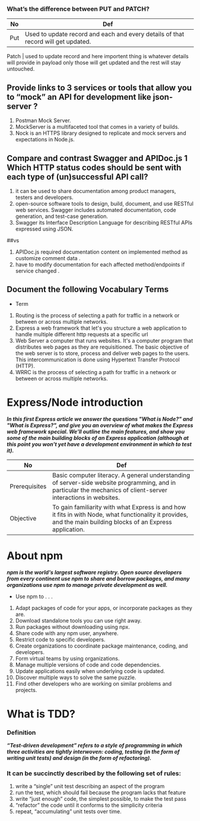 
### What’s the difference between PUT and PATCH? 


No | Def
---|-------------
Put | Used to update record and each and every details of that record will get updated.

Patch | used to update record and here importent thing is whatever details will provide in payload only those will get updated and the rest will stay untouched.

## Provide links to 3 services or tools that allow you to “mock” an API for development like json-server ?
1. Postman Mock Server.
2. MockServer is a multifaceted tool that comes in a variety of builds.
3. Nock is an HTTPS library designed to replicate and mock servers and expectations in Node.js.


## Compare and contrast Swagger and APIDoc.js 1 Which HTTP status codes should be sent with each type of (un)successful API call? 

1. it can be used to share documentation among product managers, testers and developers.
2. open-source software tools to design, build, document, and use RESTful web services. Swagger includes automated documentation, code generation, and test-case generation.
3.  Swagger its Interface Description Language for describing RESTful APIs expressed using JSON.

##vs 

1. APIDoc.js required documentation content on implemented method as customize comment data .
2.    have to modify documentation for each affected method/endpoints if service changed .




## Document the following Vocabulary Terms
- Term

1. Routing is the process of selecting a path for traffic in a network or between or across multiple networks.
2. Express a web framework that let's you structure a web application to handle multiple different http requests at a specific url
3. Web Server a computer that runs websites. It's a computer program that distributes web pages as they are requisitioned. The basic objective of the web server is to store, process and deliver web pages to the users. This intercommunication is done using Hypertext Transfer Protocol (HTTP). 
4. WRRC is the process of selecting a path for traffic in a network or between or across multiple networks.


# Express/Node introduction

***In this first Express article we answer the questions "What is Node?" and "What is Express?", and give you an overview of what makes the Express web framework special. We'll outline the main features, and show you some of the main building blocks of an Express application (although at this point you won't yet have a development environment in which to test it).***


No | Def
---|-------------
Prerequisites| Basic computer literacy. A general understanding of server-side website programming, and in particular the mechanics of client-server interactions in websites.
Objective |	To gain familiarity with what Express is and how it fits in with Node, what functionality it provides, and the main building blocks of an Express application.

# About npm
***npm is the world's largest software registry. Open source developers from every continent use npm to share and borrow packages, and many organizations use npm to manage private development as well.***

- Use npm to . . .

1. Adapt packages of code for your apps, or incorporate packages as they are.
2. Download standalone tools you can use right away.
3. Run packages without downloading using npx.
4. Share code with any npm user, anywhere.
5. Restrict code to specific developers.
6. Create organizations to coordinate package maintenance, coding, and developers.
7. Form virtual teams by using organizations.
8. Manage multiple versions of code and code dependencies.
9. Update applications easily when underlying code is updated.
10. Discover multiple ways to solve the same puzzle.
11. Find other developers who are working on similar problems and projects.


# What is TDD?

### Definition
***“Test-driven development” refers to a style of programming in which three activities are tightly interwoven: coding, testing (in the form of writing unit tests) and design (in the form of refactoring).***

### It can be succinctly described by the following set of rules:

1. write a “single” unit test describing an aspect of the program
2. run the test, which should fail because the program lacks that feature
3. write “just enough” code, the simplest possible, to make the test pass
4. “refactor” the code until it conforms to the simplicity criteria
5. repeat, “accumulating” unit tests over time.


